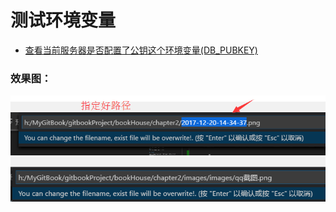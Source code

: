 # 测试环境变量

- [查看当前服务器是否配置了公钥这个环境变量(DB_PUBKEY)]()
### 效果图：


![Alt text](images/1.png "说明：这是图片1")
![Alt text](images/2.png "说明：这是图片1")
